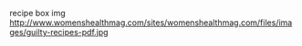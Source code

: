 recipe box img
http://www.womenshealthmag.com/sites/womenshealthmag.com/files/images/guilty-recipes-pdf.jpg